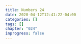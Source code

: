 ```yaml
---
title: Numbers 24
date: 2020-04-12T12:41:22-04:00
categories: []
tags: []
chapter: "024"
inprogress: false
---
```


